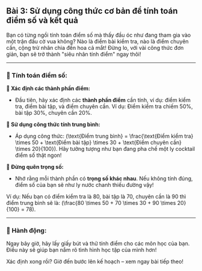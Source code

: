 ## Bài 3: Sử dụng công thức cơ bản để tính toán điểm số và kết quả

Bạn có từng ngồi tính toán điểm số mà thấy đầu óc như đang tham gia vào một trận đấu cờ vua không? Nào là điểm bài kiểm tra, nào là điểm chuyên cần, cộng trừ nhân chia đến hoa cả mắt! Đừng lo, với vài công thức đơn giản, bạn sẽ trở thành "siêu nhân tính điểm" ngay thôi!

---

### 📌 Tính toán điểm số:

**🔹 Xác định các thành phần điểm:**

- Đầu tiên, hãy xác định các **thành phần điểm** cần tính, ví dụ: điểm kiểm tra, điểm bài tập, và điểm chuyên cần. Ví dụ: Điểm kiểm tra chiếm 50%, bài tập 30%, chuyên cần 20%.

**🔹 Sử dụng công thức tính trung bình:**

- Áp dụng công thức: \(\text{Điểm trung bình} = \frac{\text{Điểm kiểm tra} \times 50 + \text{Điểm bài tập} \times 30 + \text{Điểm chuyên cần} \times 20}{100}\). Hãy tưởng tượng như bạn đang pha chế một ly cocktail điểm số thật ngon!

**🔹 Đừng quên trọng số:**

- Nhớ rằng mỗi thành phần có **trọng số khác nhau**. Nếu không tính đúng, điểm số của bạn sẽ như ly nước chanh thiếu đường vậy!

Ví dụ: Nếu bạn có điểm kiểm tra là 80, bài tập là 70, chuyên cần là 90 thì điểm trung bình sẽ là: \(\frac{80 \times 50 + 70 \times 30 + 90 \times 20}{100} = 78\).

---

### 🚀 Hành động:

Ngay bây giờ, hãy lấy giấy bút và thử tính điểm cho các môn học của bạn. Điều này sẽ giúp bạn nắm rõ tình hình học tập của mình hơn!

Xác định xong rồi? Giờ đến bước lên kế hoạch – xem ngay bài tiếp theo!